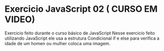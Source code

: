 # Exercicio JavaScript 02 ( CURSO EM VIDEO)
 Exercicio feito durante o curso básico de JavaScript 
 Nesse exercicio feito utilizando JavaScript ele usa a estrutura Condicional if e else para verifica a idade de um homen ou mulher coloca uma imagem.
